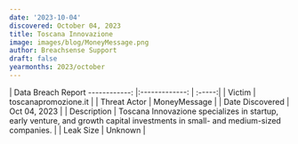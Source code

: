 ```yaml
---
date: '2023-10-04'
discovered: October 04, 2023
title: Toscana Innovazione
image: images/blog/MoneyMessage.png
author: Breachsense Support
draft: false
yearmonths: 2023/october
---
```



| Data Breach Report
------------:     |:-------------:    | :-----:|
| Victim      | toscanapromozione.it      | 
| Threat Actor      | MoneyMessage      | 
| Date Discovered      | Oct 04, 2023      | 
| Description      | Toscana Innovazione specializes in startup, early venture, and growth capital investments in small- and medium-sized companies.      | 
| Leak Size      | Unknown      | 


